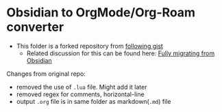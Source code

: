# Obsidian to OrgMode/Org-Roam converter

- This folder is a forked repository from [following gist](https://gist.github.com/rberaldo/2a3bd82d5ed4bc39fee7e8ff4a6242b2)
    - Related discussion for this can be found here: [Fully migrating from Obsidian](https://org-roam.discourse.group/t/fully-migrating-from-obsidian/1708)

Changes from original repo:
- removed the use of `.lua` file. Might add it later
- removed regex for comments, horizontal-line
- output `.org` file is in same folder as markdown(`.md`) file

